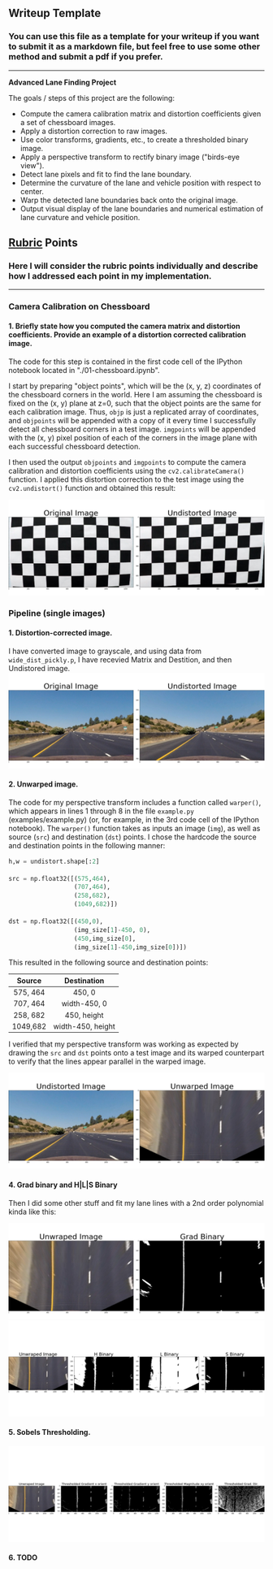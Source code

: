 ## Writeup Template

### You can use this file as a template for your writeup if you want to submit it as a markdown file, but feel free to use some other method and submit a pdf if you prefer.

---

**Advanced Lane Finding Project**

The goals / steps of this project are the following:

* Compute the camera calibration matrix and distortion coefficients given a set of chessboard images.
* Apply a distortion correction to raw images.
* Use color transforms, gradients, etc., to create a thresholded binary image.
* Apply a perspective transform to rectify binary image ("birds-eye view").
* Detect lane pixels and fit to find the lane boundary.
* Determine the curvature of the lane and vehicle position with respect to center.
* Warp the detected lane boundaries back onto the original image.
* Output visual display of the lane boundaries and numerical estimation of lane curvature and vehicle position.

[//]: # (Image References)

[image1]: ./output_images/chess_calibration1.jpg "Undistorted"
[image2]: ./output_images/undistorted_image.jpg "Undistorted Road Transformed"
[image3]: ./output_images/unwarped_image.jpg "Unwraped Road Transformed"
[image4]: ./output_images/grad_binary.jpg "GRAD Binary"
[image5]: ./output_images/hls_binary.jpg "HLS Binary"
[image6]: ./output_images/sobels.jpg "Sobel Thresholds"



## [Rubric](https://review.udacity.com/#!/rubrics/571/view) Points

### Here I will consider the rubric points individually and describe how I addressed each point in my implementation.  

---

### Camera Calibration on Chessboard

#### 1. Briefly state how you computed the camera matrix and distortion coefficients. Provide an example of a distortion corrected calibration image.

The code for this step is contained in the first code cell of the IPython notebook located in "./01-chessboard.ipynb".  

I start by preparing "object points", which will be the (x, y, z) coordinates of the chessboard corners in the world. Here I am assuming the chessboard is fixed on the (x, y) plane at z=0, such that the object points are the same for each calibration image.  Thus, `objp` is just a replicated array of coordinates, and `objpoints` will be appended with a copy of it every time I successfully detect all chessboard corners in a test image.  `imgpoints` will be appended with the (x, y) pixel position of each of the corners in the image plane with each successful chessboard detection.  

I then used the output `objpoints` and `imgpoints` to compute the camera calibration and distortion coefficients using the `cv2.calibrateCamera()` function.  I applied this distortion correction to the test image using the `cv2.undistort()` function and obtained this result: 

![alt text][image1]

### Pipeline (single images)

#### 1. Distortion-corrected image.

I have converted image to grayscale, and using data from `wide_dist_pickly.p`, I have recevied Matrix and Destition, and then Undistored image.
![alt text][image2]

#### 2. Unwarped image.

The code for my perspective transform includes a function called `warper()`, which appears in lines 1 through 8 in the file `example.py` (examples/example.py) (or, for example, in the 3rd code cell of the IPython notebook).  The `warper()` function takes as inputs an image (`img`), as well as source (`src`) and destination (`dst`) points.  I chose the hardcode the source and destination points in the following manner:

```python
h,w = undistort.shape[:2]

src = np.float32([(575,464),
                  (707,464),
                  (258,682),
                  (1049,682)])

dst = np.float32([(450,0),
                  (img_size[1]-450, 0),
                  (450,img_size[0],
                  (img_size[1]-450,img_size[0])])
```

This resulted in the following source and destination points:

| Source        | Destination       | 
|:-------------:|:-----------------:| 
| 575, 464      | 450,       0      | 
| 707, 464      | width-450, 0      |
| 258, 682      | 450,       height |
| 1049,682      | width-450, height |

I verified that my perspective transform was working as expected by drawing the `src` and `dst` points onto a test image and its warped counterpart to verify that the lines appear parallel in the warped image.

![alt text][image3]

#### 4. Grad binary and H|L|S Binary

Then I did some other stuff and fit my lane lines with a 2nd order polynomial kinda like this:

![alt text][image4]
![alt text][image5]

#### 5. Sobels Thresholding.

![alt text][image6]

#### 6. TODO